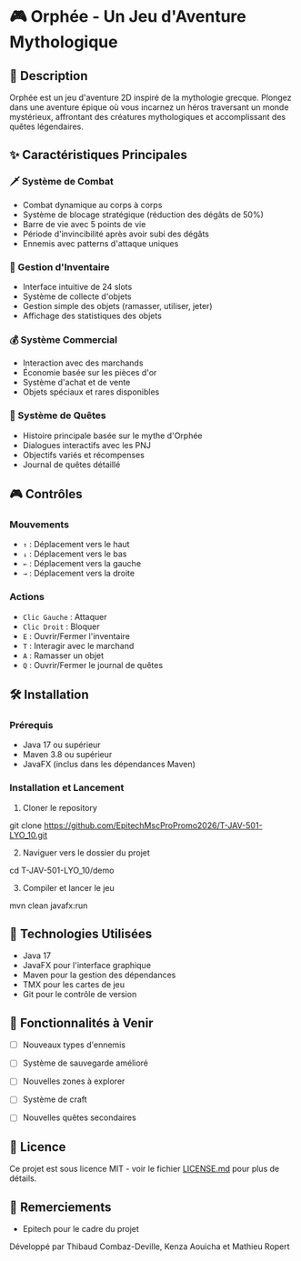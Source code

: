 # 🎮 Orphée - Un Jeu d'Aventure Mythologique

## 📖 Description
Orphée est un jeu d'aventure 2D inspiré de la mythologie grecque. Plongez dans une aventure épique où vous incarnez un héros traversant un monde mystérieux, affrontant des créatures mythologiques et accomplissant des quêtes légendaires.

## ✨ Caractéristiques Principales

### 🗡️ Système de Combat
- Combat dynamique au corps à corps
- Système de blocage stratégique (réduction des dégâts de 50%)
- Barre de vie avec 5 points de vie
- Période d'invincibilité après avoir subi des dégâts
- Ennemis avec patterns d'attaque uniques

### 🎒 Gestion d'Inventaire
- Interface intuitive de 24 slots
- Système de collecte d'objets
- Gestion simple des objets (ramasser, utiliser, jeter)
- Affichage des statistiques des objets

### 💰 Système Commercial
- Interaction avec des marchands
- Économie basée sur les pièces d'or
- Système d'achat et de vente
- Objets spéciaux et rares disponibles

### 📜 Système de Quêtes
- Histoire principale basée sur le mythe d'Orphée
- Dialogues interactifs avec les PNJ
- Objectifs variés et récompenses
- Journal de quêtes détaillé

## 🎮 Contrôles

### Mouvements
- `↑` : Déplacement vers le haut
- `↓` : Déplacement vers le bas
- `←` : Déplacement vers la gauche
- `→` : Déplacement vers la droite

### Actions
- `Clic Gauche` : Attaquer
- `Clic Droit` : Bloquer
- `E` : Ouvrir/Fermer l'inventaire
- `T` : Interagir avec le marchand
- `A` : Ramasser un objet
- `Q` : Ouvrir/Fermer le journal de quêtes

## 🛠️ Installation

### Prérequis
- Java 17 ou supérieur
- Maven 3.8 ou supérieur
- JavaFX (inclus dans les dépendances Maven)

### Installation et Lancement

1. Cloner le repository

git clone https://github.com/EpitechMscProPromo2026/T-JAV-501-LYO_10.git


2. Naviguer vers le dossier du projet

cd T-JAV-501-LYO_10/demo


3. Compiler et lancer le jeu

mvn clean javafx:run


## 🔧 Technologies Utilisées
- Java 17
- JavaFX pour l'interface graphique
- Maven pour la gestion des dépendances
- TMX pour les cartes de jeu
- Git pour le contrôle de version

## 🎯 Fonctionnalités à Venir
- [ ] Nouveaux types d'ennemis
- [ ] Système de sauvegarde amélioré
- [ ] Nouvelles zones à explorer
- [ ] Système de craft
- [ ] Nouvelles quêtes secondaires



## 📝 Licence
Ce projet est sous licence MIT - voir le fichier [LICENSE.md](LICENSE.md) pour plus de détails.

## 🙏 Remerciements
- Epitech pour le cadre du projet


Développé par Thibaud Combaz-Deville, Kenza Aouicha et Mathieu Ropert
